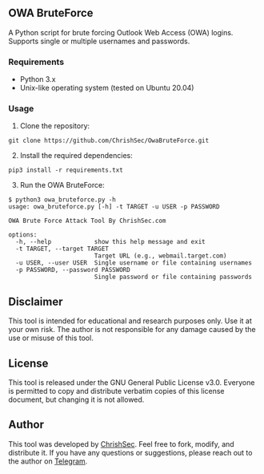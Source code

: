 ## OWA BruteForce

A Python script for brute forcing Outlook Web Access (OWA) logins. Supports single or multiple usernames and passwords.

### Requirements
- Python 3.x
- Unix-like operating system (tested on Ubuntu 20.04)

### Usage

1. Clone the repository:

```git clone https://github.com/ChrishSec/OwaBruteForce.git```

2. Install the required dependencies:

```pip3 install -r requirements.txt```

3. Run the OWA BruteForce:

```
$ python3 owa_bruteforce.py -h
usage: owa_bruteforce.py [-h] -t TARGET -u USER -p PASSWORD

OWA Brute Force Attack Tool By ChrishSec.com

options:
  -h, --help            show this help message and exit
  -t TARGET, --target TARGET
                        Target URL (e.g., webmail.target.com)
  -u USER, --user USER  Single username or file containing usernames
  -p PASSWORD, --password PASSWORD
                        Single password or file containing passwords
```

## Disclaimer

This tool is intended for educational and research purposes only. Use it at your own risk. The author is not responsible for any damage caused by the use or misuse of this tool.

## License

This tool is released under the GNU General Public License v3.0. Everyone is permitted to copy and distribute verbatim copies of this license document, but changing it is not allowed.

## Author

This tool was developed by [ChrishSec](https://github.com/ChrishSec). Feel free to fork, modify, and distribute it. If you have any questions or suggestions, please reach out to the author on [Telegram](https://t.me/ChrishSec).
